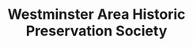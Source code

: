 ---
layout: repo
title: "Westminster Area Historic Preservation Society"
id: 2188
permalink: repos/2188/
---